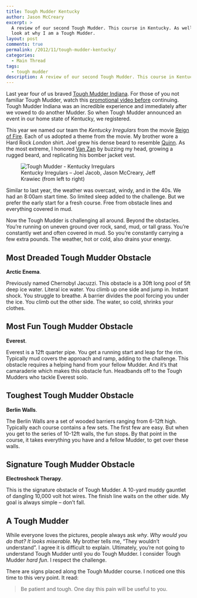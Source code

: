 ```yaml
---
title: Tough Mudder Kentucky
author: Jason McCreary
excerpt: >
  A review of our second Tough Mudder. This course in Kentucky. As well as a quick
  look at why I am a Tough Mudder.
layout: post
comments: true
permalink: /2012/11/tough-mudder-kentucky/
categories:
  - Main Thread
tags:
  - tough mudder
description: A review of our second Tough Mudder. This course in Kentucky. As well as a quick look at why I am a Tough Mudder.
---
```

Last year four of us braved [Tough Mudder Indiana][1]. For those of you not familiar Tough Mudder, watch this [promotional video before][2] continuing. Tough Mudder Indiana was an incredible experience and immediately after we vowed to do another Mudder. So when Tough Mudder announced an event in our home state of Kentucky, we registered.

This year we named our team the *Kentucky Irregulars* from the movie [Reign of Fire][3]. Each of us adopted a theme from the movie. My brother wore a Hard Rock *London* shirt. Joel grew his dense beard to resemble [Quinn][4]. As the most extreme, I honored [Van Zan][5] by buzzing my head, growing a rugged beard, and replicating his bomber jacket vest.

<figure>
  <img title="Tough Mudder - Kentucky Irregulars" src="/images/tough-mudder-kentucky-irregulars.jpg" alt="Tough Mudder - Kentucky Irregulars" />
  <figcaption>Kentucky Irregulars – Joel Jacob, Jason McCreary, Jeff Krawiec (from left to right)</figcaption>
</figure>

Similar to last year, the weather was overcast, windy, and in the 40s. We had an 8:00am start time. So limited sleep added to the challenge. But we prefer the early start for a fresh course. Free from obstacle lines and everything covered in mud.

Now the Tough Mudder is challenging all around. Beyond the obstacles. You&rsquo;re running on uneven ground over rock, sand, mud, or tall grass. You&rsquo;re constantly wet and often covered in mud. So you&rsquo;re constantly carrying a few extra pounds. The weather, hot or cold, also drains your energy.

## Most Dreaded Tough Mudder Obstacle

**Arctic Enema**.

Previously named Chernobyl Jacuzzi. This obstacle is a 30ft long pool of 5ft deep ice water. Literal ice water. You climb up one side and jump in. Instant shock. You struggle to breathe. A barrier divides the pool forcing you under the ice. You climb out the other side. The water, so cold, shrinks your clothes.

## Most Fun Tough Mudder Obstacle

**Everest**.

Everest is a 12ft quarter pipe. You get a running start and leap for the rim. Typically mud covers the approach and ramp, adding to the challenge. This obstacle requires a helping hand from your fellow Mudder. And it&rsquo;s that camaraderie which makes this obstacle fun. Headbands off to the Tough Mudders who tackle Everest solo.

## Toughest Tough Mudder Obstacle

**Berlin Walls**.

The Berlin Walls are a set of wooded barriers ranging from 6-12ft high. Typically each course contains a few sets. The first few are easy. But when you get to the series of 10-12ft walls, the fun stops. By that point in the course, it takes everything you have and a fellow Mudder, to get over these walls.

## Signature Tough Mudder Obstacle

**Electroshock Therapy**.

This is the signature obstacle of Tough Mudder. A 10-yard muddy gauntlet of dangling 10,000 volt hot wires. The finish line waits on the other side. My goal is always simple – don&rsquo;t fall.

## A Tough Mudder

While everyone loves the pictures, people always ask *why*. *Why would you do that? It looks miserable.* My brother tells me, &ldquo;They wouldn&rsquo;t understand&rdquo;. I agree it is difficult to explain. Ultimately, you&rsquo;re not going to understand Tough Mudder until you do Tough Mudder. I consider Tough Mudder *hard fun*. I respect the challenge.

There are signs placed along the Tough Mudder course. I noticed one this time to this very point. It read:

> Be patient and tough. One day this pain will be useful to you.

 [1]: http://jason.pureconcepts.net/2011/12/tough-mudder-indiana/
 [2]: http://www.youtube.com/watch?v=ObcX5ZopSZE
 [3]: http://www.imdb.com/title/tt0253556/
 [4]: http://www.imdb.com/character/ch0011439/
 [5]: http://www.imdb.com/character/ch0011441/
